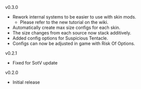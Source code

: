 v0.3.0
- Rework internal systems to be easier to use with skin mods.
  - Please refer to the new tutorial on the wiki.
- Automatically create max size configs for each skin.
- The size changes from each source now stack additively.
- Added config options for Suspicious Tentacle.
- Configs can now be adjusted in game with Risk Of Options.

v0.2.1
- Fixed for SotV update

v0.2.0
- Initial release